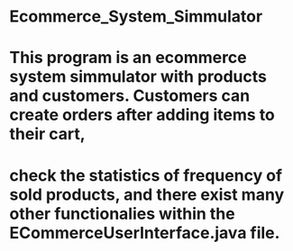 # Ecommerce_System_Simmulator
# This program is an ecommerce system simmulator with products and customers. Customers can create orders after adding items to their cart,
# check the statistics of frequency of sold products, and there exist many other functionalies within the ECommerceUserInterface.java file.
